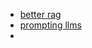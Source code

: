 - [better rag](https://huggingface.co/blog/hrishioa/retrieval-augmented-generation-1-basics)
- [prompting llms](https://olickel.com/everything-i-know-about-prompting-llms)
- 